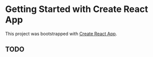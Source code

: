# Getting Started with Create React App

This project was bootstrapped with [Create React App](https://github.com/facebook/create-react-app).

## TODO
